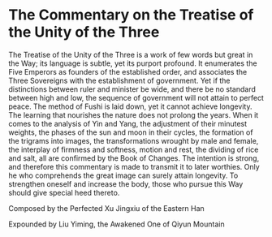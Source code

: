 # The Commentary on the Treatise of the Unity of the Three

The Treatise of the Unity of the Three is a work of few words but great in the Way; its language is subtle, yet its purport profound. It enumerates the Five Emperors as founders of the established order, and associates the Three Sovereigns with the establishment of government. Yet if the distinctions between ruler and minister be wide, and there be no standard between high and low, the sequence of government will not attain to perfect peace. The method of Fushi is laid down, yet it cannot achieve longevity. The learning that nourishes the nature does not prolong the years. When it comes to the analysis of Yin and Yang, the adjustment of their minutest weights, the phases of the sun and moon in their cycles, the formation of the trigrams into images, the transformations wrought by male and female, the interplay of firmness and softness, motion and rest, the dividing of rice and salt, all are confirmed by the Book of Changes. The intention is strong, and therefore this commentary is made to transmit it to later worthies. Only he who comprehends the great image can surely attain longevity. To strengthen oneself and increase the body, those who pursue this Way should give special heed thereto.

Composed by the Perfected Xu Jingxiu of the Eastern Han

Expounded by Liu Yiming, the Awakened One of Qiyun Mountain
